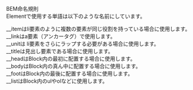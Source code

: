 BEM命名規則<br>
Elementで使用する単語は以下のような名前にしています。<br>

__itemはli要素のように複数の要素が同じ役割を持っている場合に使用します。<br>
__linkはa要素（アンカータグ）で使用します。<br>
__unitは li要素をさらにラップする必要がある場合に使用します。<br>
__titleは見出し要素である場合に使用します。<br>
__headはBlock内の最初に配置する場合に使用します。<br>
__bodyはBlock内の真ん中に配置する場合に使用します。<br>
__footはBlock内の最後に配置する場合に使用します。<br>
__listはBlock内のulやolなどに使用します。<br>
